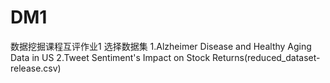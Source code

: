 # DM1
数据挖掘课程互评作业1
选择数据集
1.Alzheimer Disease and Healthy Aging Data in US
2.Tweet Sentiment's Impact on Stock Returns(reduced_dataset-release.csv)
